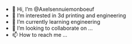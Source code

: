 - 👋 Hi, I’m @Axelsennuiemonboeuf
- 👀 I’m interested in 3d printing and engineering
- 🌱 I’m currently learning engineering
- 💞️ I’m looking to collaborate on ...
- 📫 How to reach me ...

<!---
Axelsennuiemonboeuf/Axelsennuiemonboeuf is a ✨ special ✨ repository because its `README.md` (this file) appears on your GitHub profile.
You can click the Preview link to take a look at your changes.
--->
